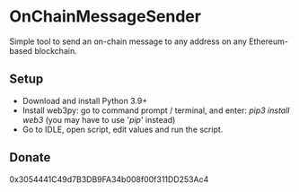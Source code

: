 # OnChainMessageSender
Simple tool to send an on-chain message to any address on any Ethereum-based blockchain.

## Setup

- Download and install Python 3.9+
- Install web3py: go to command prompt / terminal, and enter: _pip3 install web3_ (you may have to use '_pip_' instead)
- Go to IDLE, open script, edit values and run the script.

## Donate

0x3054441C49d7B3DB9FA34b008f00f311DD253Ac4
